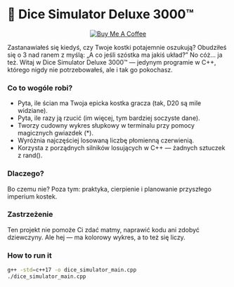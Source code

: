 # 🎲 Dice Simulator Deluxe 3000™
<p align="center">
  <a href="https://buymeacoffee.com/brtekld_prog" target="_blank">
    <img src="https://img.shields.io/badge/☕%20Pomóż%20mi%20rozwijać%20pasje-yellow?style=for-the-badge" alt="Buy Me A Coffee">
  </a>
</p>
Zastanawiałeś się kiedyś, czy Twoje kostki potajemnie oszukują?
Obudziłeś się o 3 nad ranem z myślą: „A co jeśli szóstka ma jakiś układ?”
No cóż… ja też.
Witaj w Dice Simulator Deluxe 3000™ — jedynym programie w C++,
którego nigdy nie potrzebowałeś, ale i tak go pokochasz.

###  Co to wogóle robi?
- Pyta, ile ścian ma Twoja epicka kostka gracza (tak, D20 są mile widziane).
- Pyta, ile razy ją rzucić (im więcej, tym bardziej soczyste dane).
- Tworzy cudowny wykres słupkowy w terminalu przy pomocy magicznych gwiazdek (*).
- Wyróżnia najczęściej losowaną liczbę płomienną czerwienią.
- Korzysta z porządnych silników losujących w C++ — żadnych sztuczek z rand().

###  Dlaczego?
Bo czemu nie?
Poza tym: praktyka, cierpienie i planowanie przyszłego imperium kostek.

###  Zastrzeżenie
Ten projekt nie pomoże Ci zdać matmy, naprawić kodu ani zdobyć dziewczyny.
Ale hej — ma kolorowy wykres, a to też się liczy.
### How to run it
```bash
g++ -std=c++17 -o dice_simulator_main.cpp
./dice_simulator_main.cpp
```
